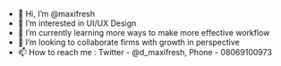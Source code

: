 - 👋 Hi, I’m @maxifresh
- 👀 I’m interested in UI/UX Design
- 🌱 I’m currently learning more ways to make more effective workflow
- 💞️ I’m looking to collaborate firms
 with growth in perspective 
 - 📫 How to reach me : Twitter - @d_maxifresh, Phone - 08069100973

<!---
maxifresh/maxifresh is a ✨ special ✨ repository because its `README.md` (this file) appears on your GitHub profile.
You can click the Preview link to take a look at your changes.
--->
